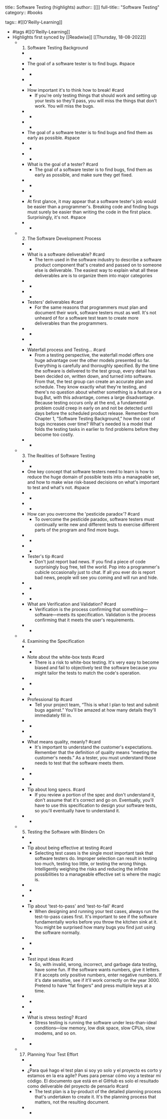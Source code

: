title:: Software Testing (highlights)
author:: [[]]
full-title:: "Software Testing"
category:: #books

tags:: #[[O'Reilly-Learning]]

- #tags #[[O'Reilly-Learning]]
- Highlights first synced by [[Readwise]] [[Thursday, 18-08-2022]]
	- 1. Software Testing Background
		- -
		- The goal of a software tester is to find bugs. #space
		- -
		- -
		- How important it's to think how to break! #card
			- If you're only testing things that should work and setting up your tests so they'll pass, you will miss the things that don't work. You will miss the bugs.
		- -
		- -
		- The goal of a software tester is to find bugs and find them as early as possible. #space
		- -
		- -
		- What is the goal of a tester? #card
			- The goal of a software tester is to find bugs, find them as early as possible, and make sure they get fixed.
		- -
		- -
		- At first glance, it may appear that a software tester's job would be easier than a programmer's. Breaking code and finding bugs must surely be easier than writing the code in the first place. Surprisingly, it's not. #space
		- -
	- 2. The Software Development Process
		- -
		- What is a software deliverable? #card
			- The term used in the software industry to describe a software product component that's created and passed on to someone else is deliverable. The easiest way to explain what all these deliverables are is to organize them into major categories
		- -
		- -
		- Testers' deliverables #card
			- For the same reasons that programmers must plan and document their work, software testers must as well. It's not unheard of for a software test team to create more deliverables than the programmers.
		- -
		- -
		- Waterfall process and Testing... #card
			- From a testing perspective, the waterfall model offers one huge advantage over the other models presented so far. Everything is carefully and thoroughly specified. By the time the software is delivered to the test group, every detail has been decided on, written down, and turned into software. From that, the test group can create an accurate plan and schedule. They know exactly what they're testing, and there's no question about whether something is a feature or a bug.But, with this advantage, comes a large disadvantage. Because testing occurs only at the end, a fundamental problem could creep in early on and not be detected until days before the scheduled product release. Remember from Chapter 1, “Software Testing Background,” how the cost of bugs increases over time? What's needed is a model that folds the testing tasks in earlier to find problems before they become too costly.
		- -
	- 3. The Realities of Software Testing
		- -
		- One key concept that software testers need to learn is how to reduce the huge domain of possible tests into a manageable set, and how to make wise risk-based decisions on what's important to test and what's not. #space
		- -
		- -
		- How can you overcome the 'pesticide paradox'? #card
			- To overcome the pesticide paradox, software testers must continually write new and different tests to exercise different parts of the program and find more bugs.
		- -
		- -
		- Tester's tip #card
			- Don't just report bad news. If you find a piece of code surprisingly bug free, tell the world. Pop into a programmer's cubicle occasionally just to chat. If all you ever do is report bad news, people will see you coming and will run and hide.
		- -
		- -
		- What are Verification and Validation? #card
			- Verification is the process confirming that something—software—meets its specification. Validation is the process confirming that it meets the user's requirements.
		- -
	- 4. Examining the Specification
		- -
		- Note about the white-box tests #card
			- There is a risk to white-box testing. It's very easy to become biased and fail to objectively test the software because you might tailor the tests to match the code's operation.
		- -
		- -
		- Professional tip #card
			- Tell your project team, “This is what I plan to test and submit bugs against.” You'll be amazed at how many details they'll immediately fill in.
		- -
		- -
		- What means quality, meanly? #card
			- It's important to understand the customer's expectations. Remember that the definition of quality means “meeting the customer's needs.” As a tester, you must understand those needs to test that the software meets them.
		- -
		- -
		- Tip about long specs. #card
			- If you review a portion of the spec and don't understand it, don't assume that it's correct and go on. Eventually, you'll have to use this specification to design your software tests, so you'll eventually have to understand it.
		- -
	- 5. Testing the Software with Blinders On
		- -
		- Tip about being effective at testing #card
			- Selecting test cases is the single most important task that software testers do. Improper selection can result in testing too much, testing too little, or testing the wrong things. Intelligently weighing the risks and reducing the infinite possibilities to a manageable effective set is where the magic is.
		- -
		- -
		- Tip about 'test-to-pass' and 'test-to-fail' #card
			- When designing and running your test cases, always run the test-to-pass cases first. It's important to see if the software fundamentally works before you throw the kitchen sink at it. You might be surprised how many bugs you find just using the software normally.
		- -
		- -
		- Test input ideas #card
			- So, with invalid, wrong, incorrect, and garbage data testing, have some fun. If the software wants numbers, give it letters. If it accepts only positive numbers, enter negative numbers. If it's date sensitive, see if it'll work correctly on the year 3000. Pretend to have “fat fingers” and press multiple keys at a time.
		- -
		- -
		- What is stress testing? #card
			- Stress testing is running the software under less-than-ideal conditions—low memory, low disk space, slow CPUs, slow modems, and so on.
		- -
	- 17. Planning Your Test Effort
		- -
		- ¿Para qué hago el test plan si soy yo solo y el proyecto es corto y estamos en la era agile?
		  Pues para pensar cómo voy a testear mi código. El documento que está en el GitHub es solo el resultado como deliverable del proyecto de pensarlo #card
			- The test plan is a by-product of the detailed planning process that's undertaken to create it. It's the planning process that matters, not the resulting document.
		- -
